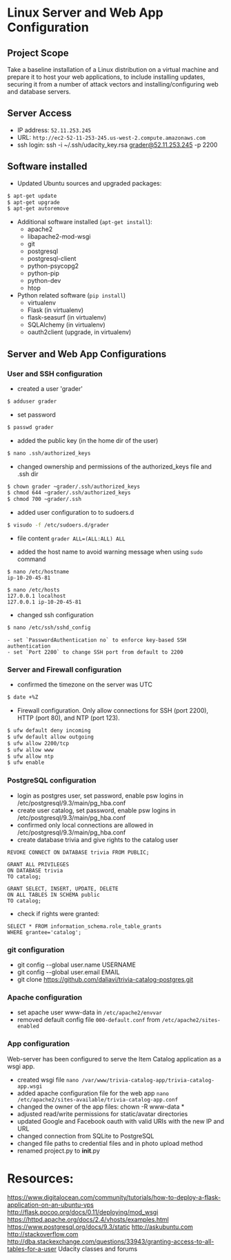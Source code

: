 # Linux Server and Web App Configuration
## Project Scope
Take a baseline installation of a Linux distribution on a virtual 
machine and prepare it to host your web applications, to include installing updates, 
securing it from a number of attack vectors and installing/configuring web and database servers.

## Server Access
- IP address: `52.11.253.245`
- URL: `http://ec2-52-11-253-245.us-west-2.compute.amazonaws.com`
- ssh login: ssh -i ~/.ssh/udacity_key.rsa grader@52.11.253.245 -p 2200

## Software installed
- Updated Ubuntu sources and upgraded packages:
```sh
$ apt-get update
$ apt-get upgrade
$ apt-get autoremove
```

- Additional software installed (`apt-get install`):
    - apache2
    - libapache2-mod-wsgi
    - git
    - postgresql
    - postgresql-client
    - python-psycopg2
    - python-pip 
    - python-dev
    - htop
- Python related software (`pip install`)
    - virtualenv 
    - Flask (in virtualenv)
    - flask-seasurf (in virtualenv)
    - SQLAlchemy (in virtualenv)
    - oauth2client (upgrade, in virtualenv)


## Server and Web App Configurations 


### User and SSH configuration
- created a user 'grader'
```sh
$ adduser grader
```
- set password
```sh
$ passwd grader
```
- added the public key (in the home dir of the user)
```sh
$ nano .ssh/authorized_keys
```
- changed ownership and permissions of the authorized_keys file and .ssh dir
```sh
$ chown grader ~grader/.ssh/authorized_keys 
$ chmod 644 ~grader/.ssh/authorized_keys 
$ chmod 700 ~grader/.ssh
```
- added user configuration to to sudoers.d 
```sh
$ visudo -f /etc/sudoers.d/grader 
```
 - file content `grader ALL=(ALL:ALL) ALL`

- added the host name to avoid warning message when using `sudo` command
```
$ nano /etc/hostname
ip-10-20-45-81
```

```
$ nano /etc/hosts
127.0.0.1 localhost
127.0.0.1 ip-10-20-45-81
```

- changed ssh configuration
```sh
$ nano /etc/ssh/sshd_config
```
   
    - set `PasswordAuthentication no` to enforce key-based SSH authentication
    - set `Port 2200` to change SSH port from default to 2200


### Server and Firewall configuration
- confirmed the timezone on the server was UTC
```sh
$ date +%Z
```
- Firewall configuration. Only allow connections for SSH (port 2200), HTTP (port 80), and NTP (port 123).
```sh
$ ufw default deny incoming
$ ufw default allow outgoing
$ ufw allow 2200/tcp
$ ufw allow www
$ ufw allow ntp
$ ufw enable
```

### PostgreSQL configuration
- login as postgres user, set password, enable psw logins in /etc/postgresql/9.3/main/pg_hba.conf
- create user catalog, set password, enable psw logins in /etc/postgresql/9.3/main/pg_hba.conf
- confirmed only local connections are allowed in /etc/postgresql/9.3/main/pg_hba.conf
- create database trivia and give rights to the catalog user
```
REVOKE CONNECT ON DATABASE trivia FROM PUBLIC;
```
```
GRANT ALL PRIVILEGES
ON DATABASE trivia
TO catalog;
```
```
GRANT SELECT, INSERT, UPDATE, DELETE
ON ALL TABLES IN SCHEMA public
TO catalog;
```

- check if rights were granted:
```
SELECT * FROM information_schema.role_table_grants
WHERE grantee='catalog';
```


### git configuration
- git config --global user.name USERNAME
- git config --global user.email EMAIL
- git clone https://github.com/daliavi/trivia-catalog-postgres.git

### Apache configuration
- set apache user www-data in `/etc/apache2/envvar`
- removed default config file `000-default.conf` from `/etc/apache2/sites-enabled`

### App configuration 
Web-server has been configured to serve the Item Catalog application as a wsgi app.
- created wsgi file `nano /var/www/trivia-catalog-app/trivia-catalog-app.wsgi`
- added apache configuration file for the web app `nano /etc/apache2/sites-available/trivia-catalog-app.conf`
- changed the owner of the app files: chown -R www-data *
- adjusted read/write permissions for static/avatar directories
- updated Google and Facebook oauth with valid URIs with the new IP and URL
- changed connection from SQLite to PostgreSQL
- changed file paths to credential files and in photo upload method
- renamed project.py to __init__.py


# Resources:
https://www.digitalocean.com/community/tutorials/how-to-deploy-a-flask-application-on-an-ubuntu-vps
http://flask.pocoo.org/docs/0.11/deploying/mod_wsgi
https://httpd.apache.org/docs/2.4/vhosts/examples.html
https://www.postgresql.org/docs/9.3/static
http://askubuntu.com
http://stackoverflow.com
http://dba.stackexchange.com/questions/33943/granting-access-to-all-tables-for-a-user
Udacity classes and forums

